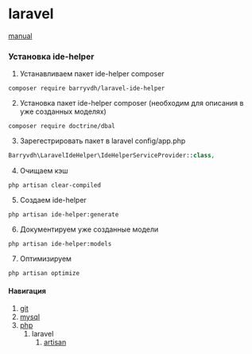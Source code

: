 # laravel

[manual](https://laravel.com/docs)

### Установка ide-helper

1. Устанавливаем пакет ide-helper composer
```composer
composer require barryvdh/laravel-ide-helper
```
2. Установка пакет ide-helper composer (необходим для описания в уже созданных моделях)
```composer
composer require doctrine/dbal
```
3. Зарегестрировать пакет в laravel config/app.php
```php
Barryvdh\LaravelIdeHelper\IdeHelperServiceProvider::class,
```
4. Очищаем кэш
```console
php artisan clear-compiled
```
5. Создаем ide-helper
```console
php artisan ide-helper:generate
```
6. Документируем уже созданные модели
```console
php artisan ide-helper:models
```
7. Оптимизируем 
```console
php artisan optimize
```

#### Навигация
1. [git](../../git/)
2. [mysql](../../mysql/)
3. [php](../)
    1. laravel
        1. [artisan](artisan/)